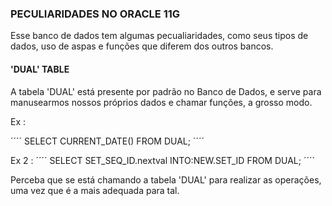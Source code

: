 ### PECULIARIDADES NO ORACLE 11G 

Esse banco de dados tem algumas pecualiaridades, como seus tipos de dados, uso de aspas e funções que diferem dos outros bancos.

#### 'DUAL' TABLE

A tabela 'DUAL' está presente por padrão no Banco de Dados, e serve para manusearmos nossos próprios dados e chamar funções, a grosso modo.

Ex : 

´´´´
SELECT CURRENT_DATE() FROM DUAL;
´´´´

Ex 2 : 
´´´´
SELECT SET_SEQ_ID.nextval INTO:NEW.SET_ID 
FROM DUAL;
´´´´

Perceba que se está chamando a tabela 'DUAL' para realizar as operações, uma vez que é a mais adequada para tal.
